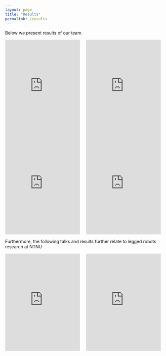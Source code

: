 ```yaml
---
layout: page
title: "Results"
permalink: /results
---
```


Below we present results of our team. 


<div style="display: flex; justify-content: space-between;">
  <!-- First Column (Video #1) -->
  <div style="width: 48%;">
    <iframe width="100%" height="315" src="https://www.youtube.com/embed/5qNPCH34M2M?si=IzvN3GhEk5WNgaXR" 
            title="YouTube video player" frameborder="0" 
            allow="accelerometer; autoplay; clipboard-write; encrypted-media; gyroscope; picture-in-picture; web-share" 
            referrerpolicy="strict-origin-when-cross-origin" allowfullscreen></iframe>
  </div>
  
  <!-- Second Column (Video #2) -->
  <div style="width: 48%;">
    <iframe width="100%" height="315" src="https://www.youtube.com/embed/T82vtegaNPI?si=k37ZNFV_CfmTPWaQ" 
            title="YouTube video player" frameborder="0" 
            allow="accelerometer; autoplay; clipboard-write; encrypted-media; gyroscope; picture-in-picture; web-share" 
            referrerpolicy="strict-origin-when-cross-origin" allowfullscreen></iframe>
  </div>
</div>

<div style="display: flex; justify-content: space-between;">
  <!-- First Column (Video #1) -->
  <div style="width: 48%;">
    <iframe width="100%" height="315" src="https://www.youtube.com/embed/term0jZLbjM?si=cWCYzmSqoqJrF_EE" title="YouTube video player" frameborder="0" allow="accelerometer; autoplay; clipboard-write; encrypted-media; gyroscope; picture-in-picture; web-share" referrerpolicy="strict-origin-when-cross-origin" allowfullscreen></iframe>
  </div>
  
  <!-- Second Column (Video #2) -->
  <div style="width: 48%;">
    <iframe width="100%" height="315" src="https://www.youtube.com/embed/HiSdlfybIaM?si=yc1yxdWHG0LCFOSu" title="YouTube video player" frameborder="0" allow="accelerometer; autoplay; clipboard-write; encrypted-media; gyroscope; picture-in-picture; web-share" referrerpolicy="strict-origin-when-cross-origin" allowfullscreen></iframe>
  </div>
</div>

Furthermore, the following talks and results further relate to legged robots research at NTNU
<div style="display: flex; justify-content: space-between;">
  <!-- First Column (Video #1) -->
  <div style="width: 48%;">
    <iframe width="100%" height="315" src="https://www.youtube.com/embed/vlEGBSzlue0?si=QvbrAdtjmrHpAByt" title="YouTube video player" frameborder="0" allow="accelerometer; autoplay; clipboard-write; encrypted-media; gyroscope; picture-in-picture; web-share" referrerpolicy="strict-origin-when-cross-origin" allowfullscreen></iframe>
  </div>
  
  <!-- Second Column (Video #2) -->
  <div style="width: 48%;">
    <iframe width="100%" height="315" src="https://www.youtube.com/embed/CQx_F1t-bEc?si=QEUy2xGISPmt1nMn" title="YouTube video player" frameborder="0" allow="accelerometer; autoplay; clipboard-write; encrypted-media; gyroscope; picture-in-picture; web-share" referrerpolicy="strict-origin-when-cross-origin" allowfullscreen></iframe>
  </div>
</div>



